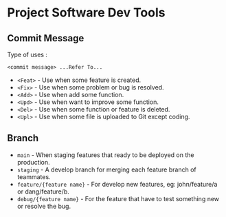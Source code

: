 # Project Software Dev Tools

## Commit Message
Type of uses : 
```
<commit message> ...Refer To...
```
- `<Feat>` - Use when some feature is created.
- `<Fix>` - Use when some problem or bug is resolved.
- `<Add>` - Use when add some function.
- `<Upd>` - Use when want to improve some function.
- `<Del>` - Use when some function or feature is deleted.
- `<Upl>` - Use when some file is uploaded to Git except coding.

## Branch
- `main` - When staging features that ready to be deployed on the production.
- `staging` - A develop branch for merging each feature branch of teammates.
- `feature/{feature name}` - For develop new features, eg: john/feature/a or dang/feature/b.
- `debug/{feature name}` - For the feature that have to test something new or resolve the bug.
